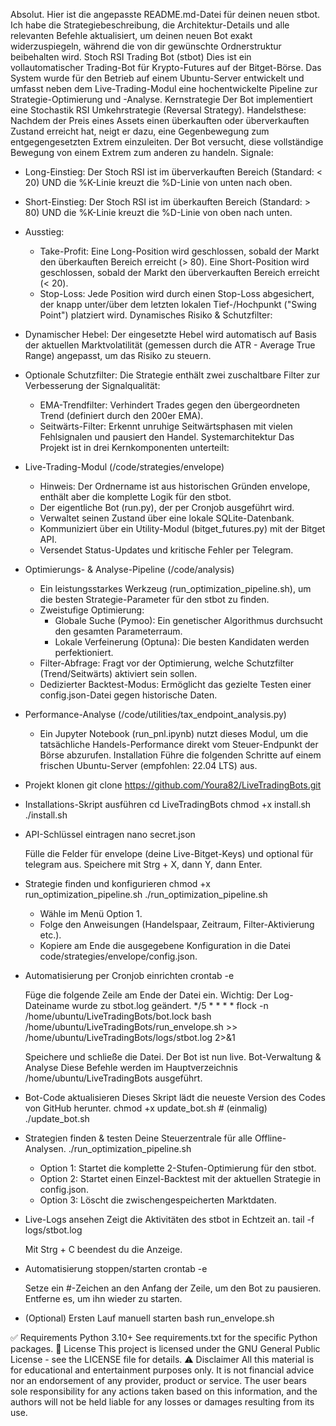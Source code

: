 Absolut. Hier ist die angepasste README.md-Datei für deinen neuen stbot.
Ich habe die Strategiebeschreibung, die Architektur-Details und alle relevanten Befehle aktualisiert, um deinen neuen Bot exakt widerzuspiegeln, während die von dir gewünschte Ordnerstruktur beibehalten wird.
Stoch RSI Trading Bot (stbot)
Dies ist ein vollautomatischer Trading-Bot für Krypto-Futures auf der Bitget-Börse. Das System wurde für den Betrieb auf einem Ubuntu-Server entwickelt und umfasst neben dem Live-Trading-Modul eine hochentwickelte Pipeline zur Strategie-Optimierung und -Analyse.
Kernstrategie
Der Bot implementiert eine Stochastik RSI Umkehrstrategie (Reversal Strategy).
Handelsthese: Nachdem der Preis eines Assets einen überkauften oder überverkauften Zustand erreicht hat, neigt er dazu, eine Gegenbewegung zum entgegengesetzten Extrem einzuleiten. Der Bot versucht, diese vollständige Bewegung von einem Extrem zum anderen zu handeln.
Signale:
 * Long-Einstieg: Der Stoch RSI ist im überverkauften Bereich (Standard: < 20) UND die %K-Linie kreuzt die %D-Linie von unten nach oben.
 * Short-Einstieg: Der Stoch RSI ist im überkauften Bereich (Standard: > 80) UND die %K-Linie kreuzt die %D-Linie von oben nach unten.
 * Ausstieg:
   * Take-Profit: Eine Long-Position wird geschlossen, sobald der Markt den überkauften Bereich erreicht (> 80). Eine Short-Position wird geschlossen, sobald der Markt den überverkauften Bereich erreicht (< 20).
   * Stop-Loss: Jede Position wird durch einen Stop-Loss abgesichert, der knapp unter/über dem letzten lokalen Tief-/Hochpunkt ("Swing Point") platziert wird.
Dynamisches Risiko & Schutzfilter:
 * Dynamischer Hebel: Der eingesetzte Hebel wird automatisch auf Basis der aktuellen Marktvolatilität (gemessen durch die ATR - Average True Range) angepasst, um das Risiko zu steuern.
 * Optionale Schutzfilter: Die Strategie enthält zwei zuschaltbare Filter zur Verbesserung der Signalqualität:
   * EMA-Trendfilter: Verhindert Trades gegen den übergeordneten Trend (definiert durch den 200er EMA).
   * Seitwärts-Filter: Erkennt unruhige Seitwärtsphasen mit vielen Fehlsignalen und pausiert den Handel.
Systemarchitektur
Das Projekt ist in drei Kernkomponenten unterteilt:
 * Live-Trading-Modul (/code/strategies/envelope)
   * Hinweis: Der Ordnername ist aus historischen Gründen envelope, enthält aber die komplette Logik für den stbot.
   * Der eigentliche Bot (run.py), der per Cronjob ausgeführt wird.
   * Verwaltet seinen Zustand über eine lokale SQLite-Datenbank.
   * Kommuniziert über ein Utility-Modul (bitget_futures.py) mit der Bitget API.
   * Versendet Status-Updates und kritische Fehler per Telegram.
 * Optimierungs- & Analyse-Pipeline (/code/analysis)
   * Ein leistungsstarkes Werkzeug (run_optimization_pipeline.sh), um die besten Strategie-Parameter für den stbot zu finden.
   * Zweistufige Optimierung:
     * Globale Suche (Pymoo): Ein genetischer Algorithmus durchsucht den gesamten Parameterraum.
     * Lokale Verfeinerung (Optuna): Die besten Kandidaten werden perfektioniert.
   * Filter-Abfrage: Fragt vor der Optimierung, welche Schutzfilter (Trend/Seitwärts) aktiviert sein sollen.
   * Dedizierter Backtest-Modus: Ermöglicht das gezielte Testen einer config.json-Datei gegen historische Daten.
 * Performance-Analyse (/code/utilities/tax_endpoint_analysis.py)
   * Ein Jupyter Notebook (run_pnl.ipynb) nutzt dieses Modul, um die tatsächliche Handels-Performance direkt vom Steuer-Endpunkt der Börse abzurufen.
Installation
Führe die folgenden Schritte auf einem frischen Ubuntu-Server (empfohlen: 22.04 LTS) aus.
 * Projekt klonen
   git clone https://github.com/Youra82/LiveTradingBots.git

 * Installations-Skript ausführen
   cd LiveTradingBots
chmod +x install.sh
./install.sh

 * API-Schlüssel eintragen
   nano secret.json

   Fülle die Felder für envelope (deine Live-Bitget-Keys) und optional für telegram aus. Speichere mit Strg + X, dann Y, dann Enter.
 * Strategie finden und konfigurieren
   chmod +x run_optimization_pipeline.sh
./run_optimization_pipeline.sh

   * Wähle im Menü Option 1.
   * Folge den Anweisungen (Handelspaar, Zeitraum, Filter-Aktivierung etc.).
   * Kopiere am Ende die ausgegebene Konfiguration in die Datei code/strategies/envelope/config.json.
 * Automatisierung per Cronjob einrichten
   crontab -e

   Füge die folgende Zeile am Ende der Datei ein. Wichtig: Der Log-Dateiname wurde zu stbot.log geändert.
   */5 * * * * flock -n /home/ubuntu/LiveTradingBots/bot.lock bash /home/ubuntu/LiveTradingBots/run_envelope.sh >> /home/ubuntu/LiveTradingBots/logs/stbot.log 2>&1

   Speichere und schließe die Datei. Der Bot ist nun live.
Bot-Verwaltung & Analyse
Diese Befehle werden im Hauptverzeichnis /home/ubuntu/LiveTradingBots ausgeführt.
 * Bot-Code aktualisieren
   Dieses Skript lädt die neueste Version des Codes von GitHub herunter.
   chmod +x update_bot.sh  # (einmalig)
./update_bot.sh

 * Strategien finden & testen
   Deine Steuerzentrale für alle Offline-Analysen.
   ./run_optimization_pipeline.sh

   * Option 1: Startet die komplette 2-Stufen-Optimierung für den stbot.
   * Option 2: Startet einen Einzel-Backtest mit der aktuellen Strategie in config.json.
   * Option 3: Löscht die zwischengespeicherten Marktdaten.
 * Live-Logs ansehen
   Zeigt die Aktivitäten des stbot in Echtzeit an.
   tail -f logs/stbot.log

   Mit Strg + C beendest du die Anzeige.
 * Automatisierung stoppen/starten
   crontab -e

   Setze ein #-Zeichen an den Anfang der Zeile, um den Bot zu pausieren. Entferne es, um ihn wieder zu starten.
 * (Optional) Ersten Lauf manuell starten
   bash run_envelope.sh

✅ Requirements
Python 3.10+
See requirements.txt for the specific Python packages.
📃 License
This project is licensed under the GNU General Public License - see the LICENSE file for details.
⚠️ Disclaimer
All this material is for educational and entertainment purposes only. It is not financial advice nor an endorsement of any provider, product or service. The user bears sole responsibility for any actions taken based on this information, and the authors will not be held liable for any losses or damages resulting from its use.
